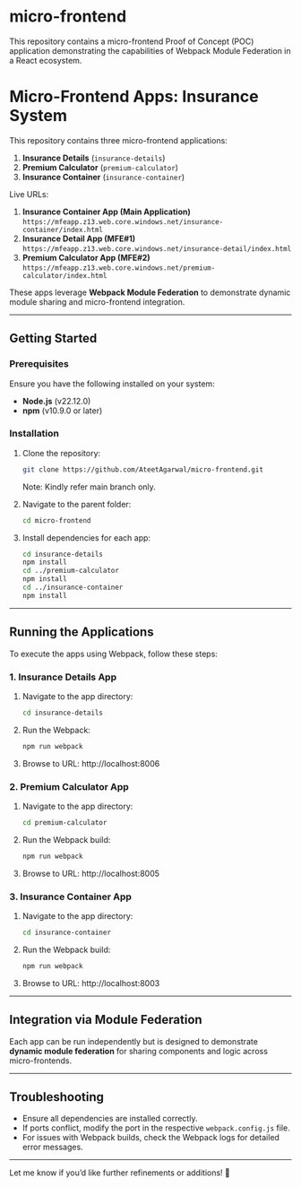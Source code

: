 # micro-frontend
This repository contains a micro-frontend Proof of Concept (POC) application demonstrating the capabilities of Webpack Module Federation in a React ecosystem.

# Micro-Frontend Apps: Insurance System  

This repository contains three micro-frontend applications:  
1. **Insurance Details** (`insurance-details`)  
2. **Premium Calculator** (`premium-calculator`)  
3. **Insurance Container** (`insurance-container`)  

Live URLs:
1. **Insurance Container App (Main Application)** `https://mfeapp.z13.web.core.windows.net/insurance-container/index.html`
2. **Insurance Detail App (MFE#1)**	`https://mfeapp.z13.web.core.windows.net/insurance-detail/index.html`
3. **Premium Calculator App (MFE#2)**	`https://mfeapp.z13.web.core.windows.net/premium-calculator/index.html`



These apps leverage **Webpack Module Federation** to demonstrate dynamic module sharing and micro-frontend integration.

---

## **Getting Started**

### Prerequisites  
Ensure you have the following installed on your system:  
- **Node.js** (v22.12.0)  
- **npm** (v10.9.0 or later)

### Installation  
1. Clone the repository:  
   ```bash
   git clone https://github.com/AteetAgarwal/micro-frontend.git
   ```
   Note: Kindly refer main branch only.

2. Navigate to the parent folder:  
   ```bash
   cd micro-frontend
   ```

3. Install dependencies for each app:  
   ```bash
   cd insurance-details
   npm install
   cd ../premium-calculator
   npm install
   cd ../insurance-container
   npm install
   ```

---

## **Running the Applications**

To execute the apps using Webpack, follow these steps:

### **1. Insurance Details App**
1. Navigate to the app directory:  
   ```bash
   cd insurance-details
   ```

2. Run the Webpack:  
   ```bash
   npm run webpack
   ```
3. Browse to URL: http://localhost:8006

### **2. Premium Calculator App**
1. Navigate to the app directory:  
   ```bash
   cd premium-calculator
   ```

2. Run the Webpack build:  
   ```bash
   npm run webpack
   ```
3. Browse to URL: http://localhost:8005   

### **3. Insurance Container App**
1. Navigate to the app directory:  
   ```bash
   cd insurance-container
   ```

2. Run the Webpack build:  
   ```bash
   npm run webpack
   ```
3. Browse to URL: http://localhost:8003

---

## **Integration via Module Federation**

Each app can be run independently but is designed to demonstrate **dynamic module federation** for sharing components and logic across micro-frontends.  

---

## **Troubleshooting**

- Ensure all dependencies are installed correctly.  
- If ports conflict, modify the port in the respective `webpack.config.js` file.  
- For issues with Webpack builds, check the Webpack logs for detailed error messages.  

---

Let me know if you’d like further refinements or additions! 🚀

